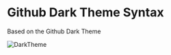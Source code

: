# Github Dark Theme Syntax

Based on the Github Dark Theme

![DarkTheme](https://i.imgur.com/TZXFXRw.png)
